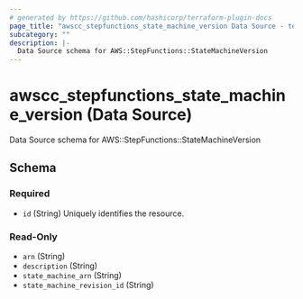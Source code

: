 ```yaml
---
# generated by https://github.com/hashicorp/terraform-plugin-docs
page_title: "awscc_stepfunctions_state_machine_version Data Source - terraform-provider-awscc"
subcategory: ""
description: |-
  Data Source schema for AWS::StepFunctions::StateMachineVersion
---
```


# awscc_stepfunctions_state_machine_version (Data Source)

Data Source schema for AWS::StepFunctions::StateMachineVersion



<!-- schema generated by tfplugindocs -->
## Schema

### Required

- `id` (String) Uniquely identifies the resource.

### Read-Only

- `arn` (String)
- `description` (String)
- `state_machine_arn` (String)
- `state_machine_revision_id` (String)


